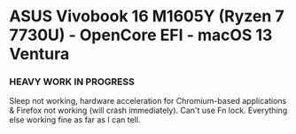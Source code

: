 # ASUS Vivobook 16 M1605Y (Ryzen 7 7730U) - OpenCore EFI - macOS 13 Ventura
### HEAVY WORK IN PROGRESS  

Sleep not working, hardware acceleration for Chromium-based applications & Firefox not working (will crash immediately). Can't use Fn lock. Everything else working fine as far as I can tell.

